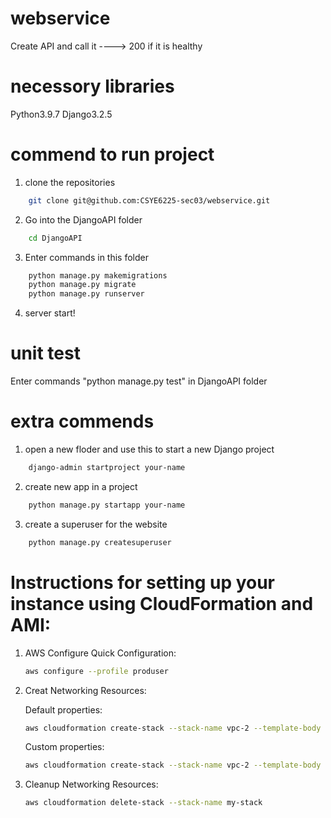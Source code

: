 # webservice
Create API and call it ----> 200 if it is healthy

# necessory libraries

Python3.9.7
Django3.2.5

# commend to run project
1. clone the repositories
```bash
    git clone git@github.com:CSYE6225-sec03/webservice.git
```

2. Go into the DjangoAPI folder
```bash
    cd DjangoAPI
```

3. Enter commands in this folder
```bash
    python manage.py makemigrations
    python manage.py migrate
    python manage.py runserver
```

4. server start!

# unit test
Enter commands "python manage.py test" in DjangoAPI folder

# extra commends
1. open a new floder and use this to start a new Django project
```bash
    django-admin startproject your-name
```

2. create new app in a project
```bash
    python manage.py startapp your-name
```

3. create a superuser for the website
```bash
    python manage.py createsuperuser
```

# Instructions for setting up your instance using CloudFormation and AMI:
1. AWS Configure Quick Configuration:
    ```bash
    aws configure --profile produser
    ```

2. Creat Networking Resources:

    Default properties:
    ```bash
    aws cloudformation create-stack --stack-name vpc-2 --template-body file://csye6225-infra.json
    ```

    Custom properties:
    ```bash
    aws cloudformation create-stack --stack-name vpc-2 --template-body file://csye6225-infra.json --parameters ParameterKey=AMINAME,ParameterValue="ami-07b06f5f45dcc727b" ParameterKey=S3BucketName,ParameterValue="csye6225.dev.chunjunhu.me" ParameterKey=HostedZoneResource,ParameterValue="dev.chunjunhu.me." ParameterKey=DBPassword,ParameterValue="****" ParameterKey=DBUsername,ParameterValue="csye6225" ParameterKey=VPCNAME,ParameterValue="myVPC-2" ParameterKey=VPCCIDR,ParameterValue="10.0.0.0/16" ParameterKey=IGWNAME,ParameterValue="myIGW-2" ParameterKey=PUBLICROUTETABLENAME,ParameterValue="myPRT-2" ParameterKey=subnetNAME01,ParameterValue="subnet1-2" ParameterKey=SubnetCIDR1,ParameterValue="10.0.1.0/24" ParameterKey=subnetNAME02,ParameterValue="subnet2-2" ParameterKey=SubnetCIDR2,ParameterValue="10.0.2.0/24" ParameterKey=subnetNAME03,ParameterValue="subnet3-2" ParameterKey=SubnetCIDR3,ParameterValue="10.0.3.0/24"
    ```

3. Cleanup Networking Resources:
    ```bash
    aws cloudformation delete-stack --stack-name my-stack
    ```
